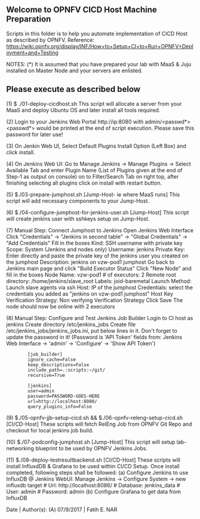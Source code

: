 Welcome to OPNFV CICD Host Machine Preparation
----

Scripts in this folder is to help you automate implementation of CICD Host as described by OPNFV.
Reference: https://wiki.opnfv.org/display/INF/How+to+Setup+CI+to+Run+OPNFV+Deployment+and+Testing

NOTES:
(*) It is assumed that you have prepared your lab with MaaS & Juju installed on Master Node and your servers are enlisted.

Please execute as described below
----

(1) $ ./01-deploy-cicdhost.sh
    This script will allocate a server from your MaaS and deploy Ubuntu OS and later install all tools required.

(2) Login to your Jenkins Web Portal http://ip:8080 with admin/<passwd*>
    <passwd*> would be printed at the end of script execution.
    Please save this password for later use!
    
(3) On Jenkin Web UI, Select Default Plugins Install Option (Left Box) and click install.

(4) On Jenkins Web UI: Go to Manage Jenkins -> Manage Plugins -> Select Available Tab and enter Plugin Name (List of Plugins given at the end of Step-1 as output on console) on to Filter/Search Tab on right top, after finishing selecting all plugins click on install with restart button.
    
(5) $./03-prepare-jumphost.sh [Jump-Host- ie where MaaS runs]
     This script will add necessary components to your Jump-Host.
     
(6) $./04-configure-jumphost-for-jenkins-user.sh [Jump-Host]
     This script will create jenkins user with sshkeys setup on Jump-Host.
     
(7) Manual Step: Connect Jumphost to Jenkins
    Open Jenkins Web Interface
    Click "Credentials" -> "Jenkins in second table" -> "Global Credentials" -> "Add Credentials"
    Fill in the boxes
        Kind: SSH username with private key
        Scope: System (Jenkins and nodes only)
        Username: jenkins
        Private Key: Enter directly and paste the private key of the jenkins user you created on the jumphost
        Description: jenkins on vzw-pod1 jumphost
    Go back to Jenkins main page and click "Build Executor Status"
    Click "New Node" and fill in the boxes
        Node Name: vzw-pod1
        # of executors: 2
        Remote root directory: /home/jenkins/slave_root
        Labels: joid-baremetal
        Launch Method: Launch slave agents via ssh
        Host: IP of the jumphost
        Credentials: select the credentials you added as "jenkins on vzw-pod1 jumphost"
        Host Key Verification Strategy: Non verifying Verification Strategy
        Click Save
    The node should now be online with 2 executors

(8) Manual Step: Configure and Test Jenkins Job Builder
    Login to CI host as jenkins
    Create directory /etc/jenkins_jobs
    Create file /etc/jenkins_jobs/jenkins_jobs.ini, put below lines in it. Don't forget to update the password in it!
    (Password is 'API Token' fields from: Jenkins Web Interface -> 'admin' -> 'Configure' -> 'Show API Token')
    
            [job_builder]
            ignore_cache=False
            keep_descriptions=False
            include_path=.:scripts:~/git/
            recursive=True
 
            [jenkins]
            user=admin
            password=PASSWORD-GOES-HERE
            url=http://localhost:8080/
            query_plugins_info=False
     
(9) $./05-opnfv-jjb-setup-cicd.sh && $./06-opnfv-releng-setup-cicd.sh [CI/CD-Host]
     These scripts will fetch RelEng Job from OPNFV Git Repo and checkout for local jenkins job build.
     
(10) $./07-podconfig-jumphost.sh [Jump-Host]
     This script will setup lab-networking blueprint to be used by OPNFV Jenkins Jobs.
     
(11) $./08-deploy-testresultbackend.sh [CI/CD-Host]
     These scripts will install InfluxdDB & Grafana to be used within CI/CD Setup.
     Once install completed, following steps shall be followed:
     (a) Configure Jenkins to use InfluxDB @ Jenkins WebUI: Manage Jenkins -> Configure System -> new influxdb target
            # Url: http://localhost:8086/
            # Database: jenkins_data
            # User: admin
            # Password: admin
      (b) Configure Grafana to get data from InfluxDB

Date | Author(s):
(A) 07/9/2017 | Fatih E. NAR
